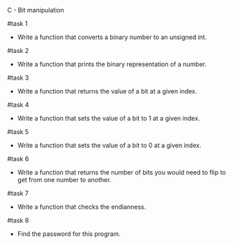 C - Bit manipulation

#task 1
- Write a function that converts a binary number to an unsigned int.

#task 2
- Write a function that prints the binary representation of a number.

#task 3
- Write a function that returns the value of a bit at a given index.

#task 4
- Write a function that sets the value of a bit to 1 at a given index.

#task 5
- Write a function that sets the value of a bit to 0 at a given index.

#task 6
- Write a function that returns the number of bits you would need to flip to get from one number to another.

#task 7
- Write a function that checks the endianness.

#task 8
- Find the password for this program.
